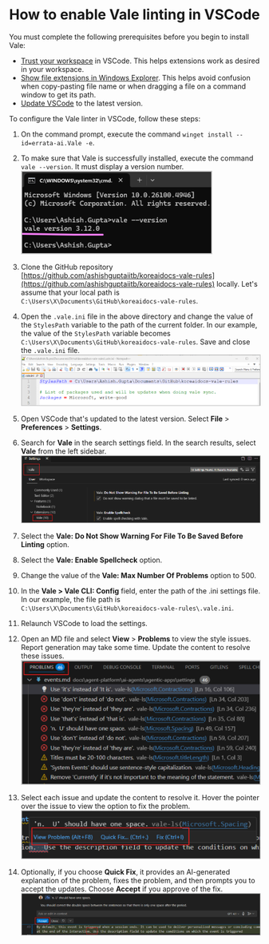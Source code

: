 # How to enable Vale linting in VSCode

You must complete the following prerequisites before you begin to install Vale:

* [Trust your workspace](https://code.visualstudio.com/docs/editing/workspaces/workspace-trust#_trusting-a-workspace) in VSCode. This helps extensions work as desired in your workspace.  
* [Show file extensions in Windows Explorer](https://support.microsoft.com/en-us/windows/common-file-name-extensions-in-windows-da4a4430-8e76-89c5-59f7-1cdbbc75cb01). This helps avoid confusion when copy-pasting file name or when dragging a file on a command window to get its path.  
* [Update VSCode](https://code.visualstudio.com/docs/supporting/FAQ#_vs-code-versions) to the latest version.

To configure the Vale linter in VSCode, follow these steps:

1. On the command prompt, execute the command `winget install --id=errata-ai.Vale -e`.

2. To make sure that Vale is successfully installed, execute the command `vale --version`. It must display a version number.  
   ![Vale version](images/vale-version.png)

3. Clone the GitHub repository [https://github.com/ashishguptaiitb/koreaidocs-vale-rules](https://github.com/ashishguptaiitb/koreaidocs-vale-rules) locally. Let's assume that your local path is `C:\Users\X\Documents\GitHub\koreaidocs-vale-rules`.

4. Open the `.vale.ini` file in the above directory and change the value of the `StylesPath` variable to the path of the current folder. In our example, the value of the `StylesPath` variable becomes `C:\Users\X\Documents\GitHub\koreaidocs-vale-rules`. Save and close the `.vale.ini` file.
   ![Style path variable value in the Vale INI file.](images/vale-ini-stylepath.png)

5. Open VSCode that's updated to the latest version. Select **File** > **Preferences** > **Settings**.

6. Search for **Vale** in the search settings field. In the search results, select **Vale** from the left sidebar.
   ![Search vale in the VSCode settings.](images/vscode-vale-settings.png)

7. Select the **Vale: Do Not Show Warning For File To Be Saved Before Linting** option.

8. Select the **Vale: Enable Spellcheck** option.

9. Change the value of the **Vale: Max Number Of Problems** option to 500.

10. In the **Vale > Vale CLI: Config** field, enter the path of the .ini settings file. In our example, the file path is `C:\Users\X\Documents\GitHub\koreaidocs-vale-rules\.vale.ini`.

11. Relaunch VSCode to load the settings.

12. Open an MD file and select **View** > **Problems** to view the style issues. Report generation may take some time. Update the content to resolve these issues.
   ![Same problems report](images/sample-problems.png)

13. Select each issue and update the content to resolve it. Hover the pointer over the issue to view the option to fix the problem.
   ![Various options to resolve the issue.](images/options-to-resolve.png)

14. Optionally, if you choose **Quick Fix**, it provides an AI-generated explanation of the problem, fixes the problem, and then prompts you to accept the updates. Choose **Accept** if you approve of the fix.
   ![Option to accept the automatic fix.](images/accept-fix.png)
